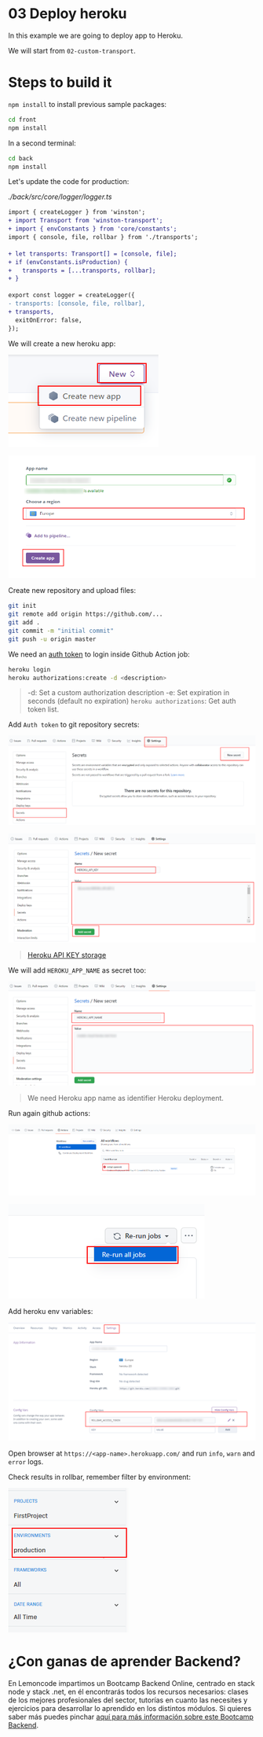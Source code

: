 # 03 Deploy heroku

In this example we are going to deploy app to Heroku.

We will start from `02-custom-transport`.

# Steps to build it

`npm install` to install previous sample packages:

```bash
cd front
npm install

```

In a second terminal:

```bash
cd back
npm install

```

Let's update the code for production:

_./back/src/core/logger/logger.ts_

```diff
import { createLogger } from 'winston';
+ import Transport from 'winston-transport';
+ import { envConstants } from 'core/constants';
import { console, file, rollbar } from './transports';

+ let transports: Transport[] = [console, file];
+ if (envConstants.isProduction) {
+   transports = [...transports, rollbar];
+ }

export const logger = createLogger({
- transports: [console, file, rollbar],
+ transports,
  exitOnError: false,
});

```

We will create a new heroku app:

![01-create-heroku-app](./readme-resources/01-create-heroku-app.png)

![02-create-heroku-app](./readme-resources/02-create-heroku-app.png)

Create new repository and upload files:

```bash
git init
git remote add origin https://github.com/...
git add .
git commit -m "initial commit"
git push -u origin master

```

We need an [auth token](https://devcenter.heroku.com/articles/heroku-cli-commands#heroku-authorizations-create) to login inside Github Action job:

```bash
heroku login
heroku authorizations:create -d <description>
```

> -d: Set a custom authorization description
> -e: Set expiration in seconds (default no expiration)
> `heroku authorizations`: Get auth token list.

Add `Auth token` to git repository secrets:

![03-github-secret](./readme-resources/03-github-secret.png)

![04-token-as-secret](./readme-resources/04-token-as-secret.png)

> [Heroku API KEY storage](https://devcenter.heroku.com/articles/heroku-cli-commands#heroku-authorizations-create)

We will add `HEROKU_APP_NAME` as secret too:

![05-heroku-app-name](./readme-resources/05-heroku-app-name.png)

> We need Heroku app name as identifier Heroku deployment.

Run again github actions:

![06-open-failed-job](./readme-resources/06-open-failed-job.png)

![07-re-run-job](./readme-resources/07-re-run-job.png)

Add heroku env variables:

![08-heroku-env-variables](./readme-resources/08-heroku-env-variables.png)

Open browser at `https://<app-name>.herokuapp.com/` and run `info`, `warn` and `error` logs.

Check results in rollbar, remember filter by environment:

![09-rollbar-env-filter](./readme-resources/09-rollbar-env-filter.png)

# ¿Con ganas de aprender Backend?

En Lemoncode impartimos un Bootcamp Backend Online, centrado en stack node y stack .net, en él encontrarás todos los recursos necesarios: clases de los mejores profesionales del sector, tutorías en cuanto las necesites y ejercicios para desarrollar lo aprendido en los distintos módulos. Si quieres saber más puedes pinchar [aquí para más información sobre este Bootcamp Backend](https://lemoncode.net/bootcamp-backend#bootcamp-backend/banner).
